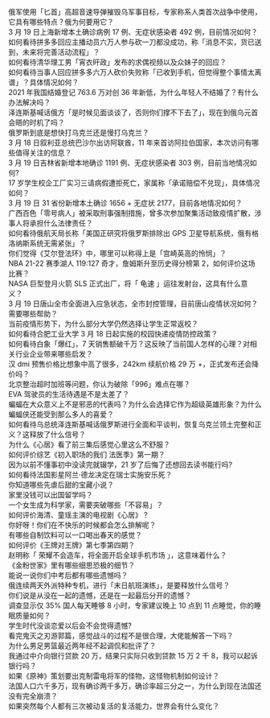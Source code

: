 俄军使用「匕首」高超音速导弹摧毁乌军事目标，专家称系人类首次战争中使用，它具有哪些特点？俄为何要用它？  
3 月 19 日上海新增本土确诊病例 17 例、无症状感染者 492 例，目前情况如何？  
如何看待拼多多回应主播动员六万人参与砍一刀都没成功，称「消息不实，货已送到，未来将完善活动流程」？  
如何看待清华理工男「宵衣旰政」发布的求偶视频以及众妹子的回应？  
如何看待当事人回应拼多多六万人砍价失败称「已收到手机，但觉得整个事情太离谱」？具体情况如何？  
2021 年我国结婚登记 763.6 万对创 36 年新低，为什么年轻人不结婚了？有什么办法解决吗？  
泽连斯基喊话俄方「是时候见面谈谈了，否则你们撑不下去了」，现在到俄乌元首会晤的时机了吗？  
俄罗斯到底是想快打乌克兰还是慢打乌克兰？  
3 月 18 日叙利亚总统巴沙尔出访阿联酋，11 年来首访阿拉伯国家，本次访问有哪些值得关注的信息？  
3 月 19 日吉林省新增本地确诊 1191 例、无症状感染者 303 例，目前当地情况如何?  
17 岁学生校企工厂实习三请病假遭拒死亡，家属称「承诺赔偿不兑现」，具体情况如何？  
3 月 19 日 31 省份新增本土确诊 1656 + 无症状 2177，目前各地情况如何？  
广西百色「零号病人」被采取刑事强制措施，曾多次参加聚集活动致疫情扩散，涉事人将承担什么法律责任？  
如何看待俄航天局长称「美国正研究将俄罗斯排除出 GPS 卫星导航系统，俄有格洛纳斯系统无需紧张」？  
你们觉得《艾尔登法环》中，哪里可以称得上是「宫崎英高的怜悯」？  
NBA 21-22 赛季湖人 119:127 奇才，詹姆斯升至历史得分榜第 2，如何评价这场比赛？  
NASA 巨型登月火箭 SLS 正式出厂，将「 龟速 」运往发射台，这具有什么意义？  
3 月 19 日唐山全市全面进入应急状态，全市封控管理，目前唐山疫情状况如何？需要哪些帮助？  
当前疫情形势下，为什么部分大学仍然选择让学生正常返校？  
如何看待合肥工业大学 3 月 18 日起实施的校园快递疫情防控政策？  
如何看待白象「爆红」，7 天销售额破千万？这反映了当前国人怎样的心理？对相关行业企业带来哪些启发？  
汉 dmi 预售价格比想象中高了很多，242km 续航价格 29 万 +，正式发布还会降价吗？  
北京整治超时加班等问题，你认为破除「996」难点在哪？  
EVA 驾驶员的生活待遇是不是太差了？  
蝙蝠在大众意义上不是邪恶的代表吗？为什么会选择它作为超级英雄形象？为什么蝙蝠侠还能受到那么多人的喜爱？  
如何看待乌总统泽连斯基喊话俄罗斯进行全面和平谈判，恢复乌克兰领土完整和正义？这释放了什么信号？  
为什么《心居》看了前三集后感觉心里这么不舒服？  
如何评价综艺《初入职场的我们 法医季》第一期？  
因为以前不懂事初中没读完就辍学，21 岁了后悔了还想回去读书能行吗?  
如何看待法国影星阿兰·德龙决定在瑞士实施安乐死？  
你知道哪些先虐后甜的宝藏小说？  
家里没钱可以出国留学吗？  
一个女生成为科学家，需要突破哪些「不容易」？  
如何评价海清、童瑶主演的电视剧《心居》？  
你好呀！你们在不快乐的时候都会怎么排解呢？  
有哪些自制饮料可以一口喝出春天的感觉？  
如何评价《王牌对王牌》第七季第四期？  
赵明称「 荣耀不会造车，将全面开启全球手机市场 」，这意味着什么？  
《金粉世家》里有哪些细思恐极的细节？  
能说一说你们中考后都有哪些遗憾吗？  
俄连续两天外派特种专机，进行「末日航班演练」，是要释放什么信号？  
你们说是从没在一起的遗憾，还是在一起最后分开的遗憾？  
调查显示仅 35% 国人每天睡够 8 小时，专家建议晚上 10 点到 11 点睡觉，你的睡眠质量如何？  
学生时代没谈恋爱以后会不会觉得遗憾?  
看完鬼灭之刃游郭篇，感觉战斗的过程不是很合理，大佬能解答一下吗？  
为什么男足男篮最近两年经不起调侃和批评了？  
我通过中介向银行贷款 20 万，结果只实际只收到贷款 15 万 2 千 8，我可以起诉银行吗？  
如果《原神》策划要出克制雷电将军的怪物，这怪物机制如何设计？  
法国人口六千多万，现有确诊两千多万，确诊率超三分之一，为什么到现在法国还没有完全崩溃？  
如果突然每个人都有三次被动复活的复活能力，世界会有什么变化？  

